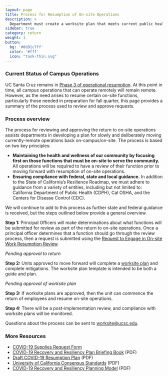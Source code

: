 ```yaml
---
layout: page
title: Process for Resumption of On-site Operations
description: >
  Department must create a worksite plan that meets current public health guidelines.
sidebar: true
category: return
weight: 1
button:
  bg: '#8d91c7ff'
  color: '#fff'
  icon: "task-thin.svg"
---
```

### Current Status of Campus Operations
UC Santa Cruz remains in [Phase 3 of operational resumption](https://news.ucsc.edu/2020/06/final-campus-operational-resumption-phases.pdf). At this point in time, all campus operations that can operate remotely will remain remote. However, as the need arises to resume certain on-site functions, particularly those needed in preparation for fall quarter, this page provides a summary of the process used to review and approve requests.

### Process overview

The process for reviewing and approving the return to on-site operations assists departments in developing a plan for slowly and deliberately moving currently-remote operations back on-campus/on-site.
The process is based on two key principles:

* **Maintaining the health and wellness of our community by focusing first on those functions that must be on-site to serve the community.** All operations will be required to have a review of their function prior to moving forward with resumption of on-site operations.
* **Ensuring compliance with federal, state and local guidance.** In addition to the State of California’s Resilience Roadmap, we must adhere to guidance from a variety of entities, including but not limited to: California Department of Public Health (CDPH), Cal OSHA, and the Centers for Disease Control (CDC).

We will continue to add to this process as further state and federal guidance is received, but the steps outlined below provide a general overview. 

**Step 1:** Principal Officers will make determinations about what functions will be submitted for review as part of the return to on-site operations.
Once a principal officer determines that a function should go through the review process, then a request is submitted using the [Request to Engage in On-site Work Resumption Review](https://docs.google.com/forms/d/1efH_SosQgn4KPrdt8VNpGONK3URQ3-wpG7qXoHzH_Kc/viewform?ts=5efb86de&edit_requested=true).

*Pending approval to return* 

**Step 2:** Units approved to move forward will complete a [worksite plan](https://recovery.ucsc.edu/assets/images/worksite-plan.pdf) and complete mitigations. The worksite plan template is intended to be both a guide and plan.

*Pending approval of worksite plan*

**Step 3:** If worksite plans are approved, then the unit can commence the return of employees and resume on-site operations.

**Step 4:** There will be a post-implementation review, and compliance with worksite plans will be monitored. 

Questions about the process can be sent to [worksite@ucsc.edu](mailto:worksite@ucsc.edu).

### More Resources
* [COVID-19 Supplies Request Form](https://docs.google.com/forms/d/e/1FAIpQLSfZWheLtmc7GOAeEz4qh8Dl_mT9v6FaJlYNOSzQdCEJAJe1WQ/viewform)
* [COVID-19 Recovery and Resiliency Plan Briefing Book](/assets/images/ucsc-recovery-resiliency-briefing-book.pdf) (PDF)
* [Draft COVID-19 Resumption Plan](/assets/images/draft-resumption-plan.pdf) (PDF)
* [University of California Consensus Standards](/assets/images/uc-consent-standard.pdf) (PDF)
* [COVID-19 Recovery and Resiliency Planning Model](/assets/images/recovery-resiliency-model.pdf) (PDF)
